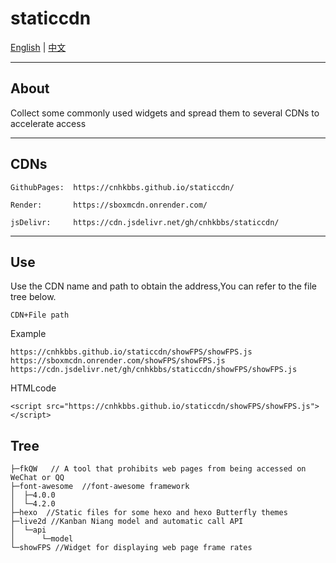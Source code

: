 # staticcdn

[English](https://github.com/cnhkbbs/staticcdn/blob/main/README.md) | [中文](https://github.com/cnhkbbs/staticcdn/blob/main/README_zh-CN.md)

***
## About

Collect some commonly used widgets and spread them to several CDNs to accelerate access

***

## CDNs

```
GithubPages:  https://cnhkbbs.github.io/staticcdn/

Render:       https://sboxmcdn.onrender.com/

jsDelivr:     https://cdn.jsdelivr.net/gh/cnhkbbs/staticcdn/
```
***
## Use
Use the CDN name and path to obtain the address,You can refer to the file tree below.
```
CDN+File path
```
Example
```
https://cnhkbbs.github.io/staticcdn/showFPS/showFPS.js
https://sboxmcdn.onrender.com/showFPS/showFPS.js
https://cdn.jsdelivr.net/gh/cnhkbbs/staticcdn/showFPS/showFPS.js
```
HTMLcode
```
<script src="https://cnhkbbs.github.io/staticcdn/showFPS/showFPS.js"></script>
```
## Tree
```
├─fkQW   // A tool that prohibits web pages from being accessed on WeChat or QQ
├─font-awesome  //font-awesome framework
│  ├─4.0.0
│  └─4.2.0
├─hexo  //Static files for some hexo and hexo Butterfly themes
├─live2d //Kanban Niang model and automatic call API
│  └─api
│      └─model
└─showFPS //Widget for displaying web page frame rates
```
